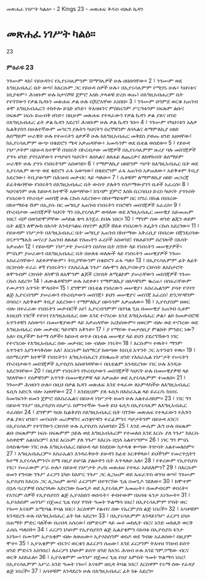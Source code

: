 ﻿
 መጽሐፈ ነገሥት ካልዕ። - 2 Kings 23 - መጽሐፍ ቅዱስ ብሉይ ኪዳን
# መጽሐፈ ነገሥት ካልዕ።
23
### ምዕራፍ 23
ንጉሡም ላከ፤ የይሁዳንና የኢየሩሳሌምንም ሽማግሌዎች ሁሉ ሰበሰባቸው።
2 ፤ ንጉሡም ወደ እግዚአብሔር ቤት ወጣ፤ ከእርሱም ጋር የይሁዳ ሰዎች ሁሉ፥ በኢየሩሳሌምም የሚኖሩ ሁሉ፥ ካህናቱና ነቢያቱም፥ ሕዝቡም ሁሉ ከታናሾቹ ጀምሮ እስከ ታላቆቹ ድረስ ወጡ፤ በእግዚአብሔርም ቤት የተገኘውን የቃል ኪዳኑን መጽሐፍ ቃል ሁሉ በጆሮአቸው አነበበ።
3 ፤ ንጉሡም በዓምደ ወርቁ አጠገብ ቆሞ እግዚአብሔርን ተከትሎ ይሄድ ዘንድ፥ ትእዛዙንና ምስክሩንም ሥርዓቱንም በፍጹም ልቡና በፍጹም ነፍሱ ይጠብቅ ዘንድ፥ በዚሁም መጽሐፍ የተጻፈውን የቃል ኪዳን ቃል ያጸና ዘንድ በእግዚአብሔር ፊት ቃል ኪዳን አደረገ፤ ሕዝቡም ሁሉ ቃል ኪዳን ገቡ።
4 ፤ ንጉሡም የካህናቱን አለቃ ኬልቅያስን በሁለተኛውም መዓርግ ያሉትን ካህናትን በረኞቹንም ለባኣልና ለማምለኪያ ዐፀድ ለሰማይም ሠራዊት ሁሉ የተሠሩትን ዕቃዎች ሁሉ ከእግዚአብሔር መቅደስ ያወጡ ዘንድ አዘዛቸው፤ ከኢየሩሳሌምም ውጭ በቄድሮን ሜዳ አቃጠላቸው፥ አመዱንም ወደ ቤቴል ወሰደው።
5 ፤ የይሁዳ ነገሥታትም በይሁዳ ከተሞች በነበሩት በኮረብታው መገጃዎች በኢየሩሳሌምም ዙሪያ ባሉ መስገጃዎች ያጥኑ ዘንድ ያኖሩአቸውን የጣዖቱን ካህናት፥ ለበኣልና ለፀሐይ ለጨረቃና ለከዋክብት ለሰማይም ሠራዊት ሁሉ ያጥኑ የነበሩትንም አስወገደ።
6 ፤ የማምለኪያ ዐፀድንም ጣዖት ከእግዚአብሔር ቤት ወደ ኢየሩሳሌም ውጭ ወደ ቄድሮን ፈፋ አወጣው፤ በቄድሮንም ፈፋ አጠገብ አቃጠለው፥ አድቅቆም ትቢያ አደረገው፥ ትቢያውንም በሕዝብ መቃብር ላይ ጣለው።
7 ፤ ሴቶቹም ለማምለኪያ ዐፀድ መጋረጃ ይፈትሉባቸው የነበሩትን በእግዚአብሔር ቤት ውስጥ ያሉትን የሰዶማውያንን ቤቶች አፈረሰ።
8 ፤ ካህናቱንም ሁሉ ከይሁዳ ከተሞች አወጣቸው፤ ከጌባም ጀምሮ እስከ ቤርሳቤህ ድረስ ካህናት ያጥኑበት የነበረውን የኮረብታ መስገጃ ሁሉ ርኩስ አደረገው። በከተማይቱም በር በግራ በኩል በነበረው በከተማይቱ ሹም በኢያሱ በር መግቢያ አጠገብ የነበሩትን የበሮቹን መስገጃዎች አፈረሰ።
9 ፤ የኮረብታው መስገጃዎች ካህናት ግን በኢየሩሳሌም ወዳለው ወደ እግዚአብሔር መሠዊያ አይመጡም ነበር፤ ብቻ በወንድሞቻቸው መካከል ቂጣ እንጀራ ይበሉ ነበር።
10 ፤ ማንም ሰው ወንድ ልጁን ወይም ሴት ልጁን ለሞሎክ በእሳት እንዳያሳልፍ በሄኖም ልጆች ሸለቆ የነበረውን ቶፌትን ርኩስ አደረገው።
11 ፤ የይሁዳም ነገሥታት በእግዚአብሔር ቤት መግቢያ አጠገብ በከተማው አቅራቢያ በነበረው በጃንደረባው በናታንሜሌክ መኖሪያ አጠገብ ለፀሐይ የሰጡትን ፈረሶች አስወገደ፤ የፀሐይንም ሰረገሎች በእሳት አቃጠለ።
12 ፤ የይሁዳም ነገሥታት ያሠሩትን በአካዝ ቤት ሰገነት ላይ የነበሩትን መሠዊያዎች፥ ምናሴም ያሠራውን በእግዚአብሔር ቤት በሁለቱ ወለሎች ላይ የነበሩትን መሠዊያዎች ንጉሡ አስፈረሳቸው፥ አደቀቃቸውም፥ ትቢያቸውንም በቄድሮን ፈፋ ጣለ።
13 ፤ በኢየሩሳሌምም ፊት ለፊት በርኵሰት ተራራ ቀኝ የነበሩትን፥ የእስራኤል ንጉሥ ሰሎሞን ለሲዶናውያን ርኵሰት ለአስታሮት ለሞዓብም ርኵሰት ለካሞሽ ለአሞንም ልጆች ርኵሰት ለሚልኮም ያሠራቸውን መስገጃዎች ንጉሡ ርኩስ አደረገ።
14 ፤ ሐውልቶቹንም ሁሉ አደቀቀ፥ የማምለኪያ ዐፀዶቹንም ቈረጠ፥ በስፍራቸውም የሙታንን አጥንት ሞላበት።
15 ፤ ደግሞም በቤቴል የነበረውን መሠዊያ፥ እስራኤልንም ያሳተ የናባጥ ልጅ ኢዮርብዓም ያሠራውን የኮረብታውን መስገጃ፥ ይህን መሠዊያና መስገጃ አፈረሰ፤ ድንጋዮቹንም ሰባበረ፥ አድቅቆም ትቢያ አደረገው፥ የማምለኪያ ዐፀዱንም አቃጠለው።
16 ፤ ኢዮስያስም ዘወር ብሎ በተራራው የነበሩትን መቃብሮች አየ፤ ኢዮርብዓምም በበዓል ጊዜ በመሠዊያ አጠገብ ሲቆም እነዚህን ነገሮች የተነባ የእግዚአብሔር ሰው እንደ ተናገረው እንደ እግዚአብሔር ቃል፥ ልኮ ከመቃብሮቹ አጥንቶቹን አስወጣ፥ በመሠዊያውም ላይ አቃጠላቸው አረከሰውም። ዘወርም ብሎ ወደ ተናገረው ወደ እግዚአብሔር ሰው መቃብር ዓይኖቹን አቅንቶ።
17 ፤ ያ የማየው የመታሰቢያ ምልክት ምንድር ነው? አለ። የዚያችም ከተማ ሰዎች። ከይሁዳ ወጥቶ በቤቴል መሠዊያ ላይ ይህን ያደረግኸውን ነገር የተናገረው የእግዚአብሔር ሰው መቃብር ነው ብለው ነገሩት።
18 ፤ እርሱም። ተዉት፥ ማንም አጥንቱን አያንቀሳቅሰው አለ፤ እነርሱም ከሰማርያ ከወጣው ከነቢዩ አጥንት ጋር አጥንቱን ተዉ።
19 ፤ በሰማሪያም ከተሞች የነበሩትን፥ እግዚአብሔርን ያስቈጡት ዘንድ የእስራኤል ነገሥታት የሠሩትን የኮረብታውን መስገጃዎች ኢዮስያስ አስወገዳቸው፥ በቤቴልም እንዳደረገው ነገር ሁሉ እንዲሁ አደረገባቸው።
20 ፤ በዚያም የነበሩትን የኮረብታውን መስገጃዎች ካህናት ሁሉ በመሠዊያዎቹ ላይ ገደላቸው፥ የሰዎቹንም አጥንት በመሠዊያዎቹ ላይ አቃጠለ። ወደ ኢየሩሳሌምም ተመለሰ።
21 ፤ ንጉሡም ሕዝቡን ሁሉ። በዚህ በቃል ኪዳን መጽሐፍ እንደ ተጻፈው ለአምላካችሁ ለእግዚአብሔር ፋሲካ አድርጉ ብሎ አዘዛቸው።
22 ፤ እንደዚህም ያለ ፋሲካ በእስራኤል ላይ ይፈርዱ ከነበሩ ከመሳፍንት ዘመን ጀምሮ በእስራኤልና በይሁዳ ነገሥታት ዘመን ሁሉ አልተፈሰከም።
23 ፤ ነገር ግን በይሁዳ ንጉሥ በኢዮስያስ በአሥራ ስምንተኛው ዓመት ይህ ፋሲካ በኢየሩሳሌም ለእግዚአብሔር ተፈሰከ።
24 ፤ ደግሞም ካህኑ ኬልቅያስ በእግዚአብሔር ቤት ባገኘው መጽሐፍ የተጻፈውን የሕጉን ቃል ያጸና ዘንድ፥ መናፍስት ጠሪዎቹንና ጠንቋዮቹን ተራፊምንና ጣዖታትንም በይሁዳ አገርና በኢየሩሳሌም የተገኘውን ርኵሰት ሁሉ ኢዮስያስ አስወገደ።
25 ፤ እንደ ሙሴም ሕግ ሁሉ በፍጹም ልቡ በፍጹምም ነፍሱ በፍጹምም ኃይሉ ወደ እግዚአብሔርም የተመለሰ እንደ እርሱ ያለ ንጉሥ ከእርሱ አስቀድሞ አልነበረም፤ እንደ እርሱም ያለ ንጉሥ ከእርሱ በኋላ አልተነሣም።
26 ፤ ነገር ግን ምናሴ ስላስቈጣው ነገር ሁሉ እግዚአብሔር በይሁዳ ላይ ከነደደው ከታላቁ ቍጣው ትኵሳት አልተመለሰም።
27 ፤ እግዚአብሔርም። እስራኤልን እንዳራቅሁት ይሁዳን ከፊቴ አርቀዋላሁ፤ ይህችንም የመረጥኋትን ከተማ ኢየሩሳሌምንና። ስሜ በዚያ ይሆናል ያልሁትን ቤት እጥላለሁ አለ።
28 ፤ የቀረውም የኢዮስያስ ነገር፥ የሠራውም ሥራ ሁሉ፥ በይሁዳ ነገሥታት ታሪክ መጽሐፍ የተጻፈ አይደለምን?
29 ፤ በእርሱም ዘመን የግብጽ ንጉሥ ፈርዖን ኒካዑ ከአሦር ንጉሥ ጋር ሊጋጠም ወደ ኤፍራጥስ ወንዝ ወጣ፤ ንጉሡም ኢዮስያስ ከእርሱ ጋር ሊጋጠም ወጣ፤ ፈርዖንም በተገናኘው ጊዜ በመጊዶ ገደለው።
30 ፤ ከሞተም በኋላ ባሪያዎቹ በሰረገላው አድርገው ከመጊዶ ወደ ኢየሩሳሌም አመጡት፥ በመቃብሩም ቀበሩት። የአገሩም ሰዎች የኢዮስያስን ልጅ ኢዮአክስን ወሰዱት፥ ቀብተውም በአባቱ ፋንታ አነገሡት።
31 ፤ ኢዮአክስም መንገሥ በጀመረ ጊዜ የሀያ ሦስት ዓመት ጕልማሳ ነበረ፤ በኢየሩሳሌምም ሦስት ወር ነገሠ። እናቱም አሚጣል ትባል ነበር፥ እርስዋም የልብና ሰው የኤርምያስ ልጅ ነበረች።
32 ፤ አባቶቹም እንዳደረጉ ሁሉ በእግዚአብሔር ፊት ክፉ አደረገ።
33 ፤ በኢየሩሳሌምም እንዳይነግሥ ፈርዖን ኒካዑ በሐማት ምድር ባለችው በሪብላ አሰረው፤ በምድሩም ላይ መቶ መክሊት ብርና አንድ መክሊት ወርቅ ፈሰሴ ጣለበት።
34 ፤ ፈርዖን ኒካዑም የኢዮስያስን ልጅ ኤልያቄምን በአባቱ በኢዮስያስ ፋንታ አነገሠ፥ ስሙንም ኢዮአቄም ብሎ ለወጠው። ኢዮአክስንም ወስዶ ወደ ግብጽ አፈለሰው፤ በዚያም ሞተ።
35 ፤ ኢዮአቄምም ብሩንና ወርቁን ለፈርዖን ሰጠው፤ እንደ ፈርዖንም ትእዛዝ ገንዘብ ይሰጥ ዘንድ ምድሩን አስገበረ፤ ለፈርዖን ኒካዑም ይሰጥ ዘንድ ከአገሩ ሕዝብ ሁሉ እንደ ግምጋሜው ብርና ወርቅ አስከፈለ።
36 ፤ ኢዮአቄምም መንገሥ በጀመረ ጊዜ የሀያ አምስት ዓመት ጕልማሳ ነበረ፤ በኢየሩሳሌምም አሥራ አንድ ዓመት ነገሠ፤ እናቱም ዘቢዳ ትባል ነበር፤ እርስዋም የሩማ ሰው የፈዳያ ልጅ ነበረች።
37 ፤ አባቶቹም እንዳደረጉ ሁሉ በእግዚአብሔር ፊት ክፉ አደረገ። 
